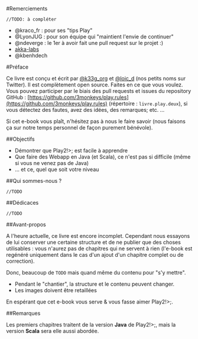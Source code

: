 #Remerciements

	//TODO: à compléter

- @kraco_fr : pour ses "tips Play"
- @LyonJUG : pour son équipe qui "maintient l'envie de continuer"
- @ndeverge : le 1er à avoir fait une pull request sur le projet :)
- [akka-labs](https://github.com/akka-labs)
- @kbenhdech

#Préface

Ce livre est conçu et écrit par [@k33g_org](http://www.twitter.com/k33g_org) et [@loic_d](http://www.twitter.com/loic_d) (nos petits noms sur Twitter).
Il est complètement open source. Faites en ce que vous voulez. Vous pouvez participer par le biais des pull requests et issues du repository GitHub : [https://github.com/3monkeys/play.rules](https://github.com/3monkeys/play.rules) (répertoire : `livre.play.deux`), si vous détectez des fautes, avez des idées, des remarques; etc. ... 

Si cet e-book vous plaît, n'hésitez pas à nous le faire savoir (nous faisons ça sur notre temps personnel de façon purement bénévole).




##Objectifs

- Démontrer que Play2!>; est facile à apprendre
- Que faire des Webapp en Java (et Scala), ce n'est pas si difficile (même si vous ne venez pas de Java)
- ... et ce, quel que soit votre niveau

##Qui sommes-nous ?

	//TODO

##Dédicaces

	//TODO

##Avant-propos

A l'heure actuelle, ce livre est encore incomplet. Cependant nous essayons de lui conserver une certaine structure et de ne publier que des choses utilisables : vous n'aurez pas de chapitres qui ne servent à rien (l'e-book est regénéré uniquement dans le cas d'un ajout d'un chapitre complet ou de correction). 

Donc, beaucoup de `TODO` mais quand même du contenu pour "s'y mettre".

- Pendant le "chantier", la structure et le contenu peuvent changer.
- Les images doivent être retaillées

En espérant que cet e-book vous serve & vous fasse aimer Play2!>;.

##Remarques 

Les premiers chapitres traitent de la version **Java** de Play2!>;, mais la version **Scala** sera elle aussi abordée.

